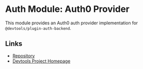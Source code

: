 # Auth Module: Auth0 Provider

This module provides an Auth0 auth provider implementation for `@devtools/plugin-auth-backend`.

## Links

- [Repository](https://gitlab.com/khulnasoft/devtools/tree/master/plugins/auth-backend-module-auth0-provider)
- [Devtools Project Homepage](https://devtools.khulnasoft.com)
